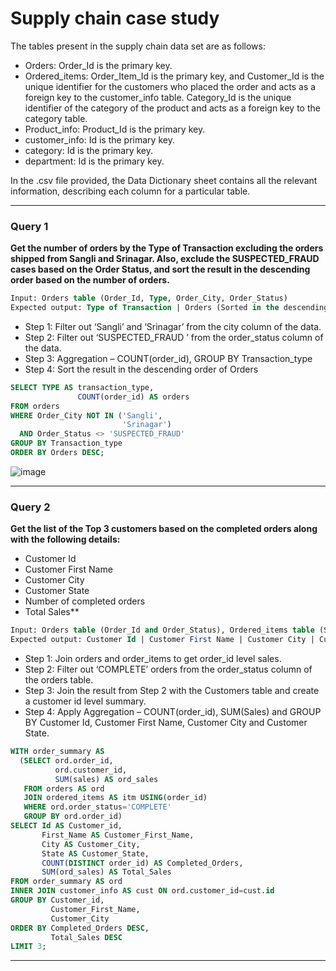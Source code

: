 # Supply chain case study


The tables present in the supply chain data set are as follows:
- Orders: Order_Id is the primary key.
- Ordered_items: Order_Item_Id is the primary key, and Customer_Id is the unique identifier for the customers who placed the order and acts as a foreign key to the customer_info table. Category_Id is the unique identifier of the category of the product and acts as a foreign key to the category table.
- Product_info: Product_Id is the primary key.
- customer_info: Id is the primary key.
- category: Id is the primary key.
- department: Id is the primary key.


In the .csv file provided, the Data Dictionary sheet contains all the relevant information, describing each column for a particular table. 


***

### Query 1
**Get the number of orders by the Type of Transaction excluding the orders shipped from Sangli and Srinagar. Also, exclude the SUSPECTED_FRAUD cases based on the Order Status, and sort the result in the descending order based on the number of orders.**

```sql
Input: Orders table (Order_Id, Type, Order_City, Order_Status)
Expected output: Type of Transaction | Orders (Sorted in the descending order of Orders)
```

- Step 1: Filter out ‘Sangli’ and ‘Srinagar’ from the city column of the data.
- Step 2: Filter out ‘SUSPECTED_FRAUD ’ from the order_status column of the data.
- Step 3: Aggregation – COUNT(order_id), GROUP BY Transaction_type
- Step 4: Sort the result in the descending order of Orders

```sql
SELECT TYPE AS transaction_type,
               COUNT(order_id) AS orders
FROM orders
WHERE Order_City NOT IN ('Sangli',
                         'Srinagar')
  AND Order_Status <> 'SUSPECTED_FRAUD'
GROUP BY Transaction_type
ORDER BY Orders DESC;
```
![image](https://user-images.githubusercontent.com/77529445/171622205-db813890-9a93-4747-bfb9-8c9941b0e125.png)

***

### Query 2
**Get the list of the Top 3 customers based on the completed orders along with the following details:**
- Customer Id
- Customer First Name
- Customer City
- Customer State
- Number of completed orders
- Total Sales**


```sql
Input: Orders table (Order_Id and Order_Status), Ordered_items table (Sales), Customer_info table (Id, First_Name, City, State)
Expected output: Customer Id | Customer First Name | Customer City | Customer State | Completed orders | Total Sales
```
- Step 1: Join orders and order_items to get order_id level sales.
- Step 2: Filter out ‘COMPLETE’ orders from the order_status column of the orders table.
- Step 3: Join the result from Step 2 with the Customers table and create a customer id level summary.
- Step 4: Apply Aggregation – COUNT(order_id), SUM(Sales)  and GROUP BY Customer Id, Customer First Name, Customer City and Customer State.

```sql
WITH order_summary AS
  (SELECT ord.order_id,
          ord.customer_id,
          SUM(sales) AS ord_sales
   FROM orders AS ord
   JOIN ordered_items AS itm USING(order_id)
   WHERE ord.order_status='COMPLETE'
   GROUP BY ord.order_id)
SELECT Id AS Customer_id,
       First_Name AS Customer_First_Name,
       City AS Customer_City,
       State AS Customer_State,
       COUNT(DISTINCT order_id) AS Completed_Orders,
       SUM(ord_sales) AS Total_Sales
FROM order_summary AS ord
INNER JOIN customer_info AS cust ON ord.customer_id=cust.id
GROUP BY Customer_id,
         Customer_First_Name,
         Customer_City
ORDER BY Completed_Orders DESC,
         Total_Sales DESC
LIMIT 3;
```

***


